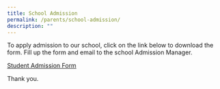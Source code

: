 ```yaml
---
title: School Admission
permalink: /parents/school-admission/
description: ""
---
```

To apply admission to our school, click on the link below to download the form. Fill up the form and email to the school Admission Manager.

[Student Admission Form](/files/Student-Admission-Form_2023.pdf)

Thank you.